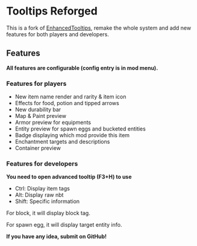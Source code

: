 # Tooltips Reforged

This is a fork of [EnhancedTooltips](https://modrinth.com/mod/enhancedtooltips), remake the whole system and add new
features for both players and developers.

## Features

**All features are configurable (config entry is in mod menu).**

### Features for players

- New item name render and rarity & item icon
- Effects for food, potion and tipped arrows
- New durability bar
- Map & Paint preview
- Armor preview for equipments
- Entity preview for spawn eggs and bucketed entities
- Badge displaying which mod provide this item
- Enchantment targets and descriptions
- Container preview

### Features for developers

**You need to open advanced tooltip (F3+H) to use**

- Ctrl: Display item tags
- Alt: Display raw nbt
- Shift: Specific information

For block, it will display block tag.

For spawn egg, it will display target entity info.

**If you have any idea, submit on GitHub!**